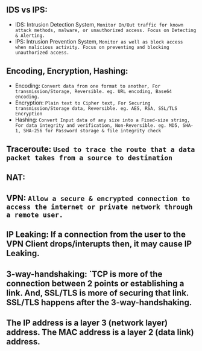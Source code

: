 ## IDS vs IPS:
- IDS: Intrusion Detection System, `Monitor In/Out traffic for known attack methods, malware, or unauthorized access. Focus on Detecting & Alerting.`
- IPS: Intrusion Prevention System, `Monitor as well as block access when malicious activity. Focus on preventing and blocking unauthorized access.`


## Encoding, Encryption, Hashing:
- Encoding: `Convert data from one format to another, For transmission/Storage, Reversible. eg. URL encoding, Base64 encoding.`
- Encryption: `Plain text to Cipher text, For Securing transmission/Storage data, Reversible. eg. AES, RSA, SSL/TLS Encryption`
- Hashing: `Convert Input data of any size into a Fixed-size string, For data integrity and verification, Non-Reversible. eg. MD5, SHA-1, SHA-256 for Password storage & file integrity check`

## Traceroute: `Used to trace the route that a data packet takes from a source to destination`

## NAT:

## VPN: `Allow a secure & encrypted connection to access the internet or private network through a remote user.`
## IP Leaking: If a connection from the user to the VPN Client drops/interupts then, it may cause IP Leaking.

## 3-way-handshaking: `TCP is more of the connection between 2 points or establishing a link. And, SSL/TLS is more of securing that link. SSL/TLS happens after the 3-way-handshaking.
## The IP address is a layer 3 (network layer) address. The MAC address is a layer 2 (data link) address.



